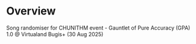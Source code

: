 # Overview

Song randomiser for CHUNITHM event - Gauntlet of Pure Accuracy (GPA) 1.0 @ Virtualand Bugis+ (30 Aug 2025)
